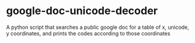 # google-doc-unicode-decoder
A python script that searches a public google doc for a table of x, unicode, y coordinates, and prints the codes according to those coordinates
